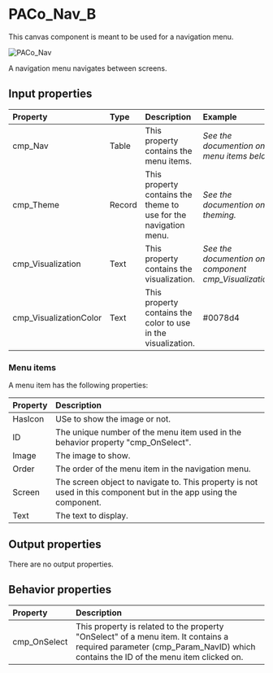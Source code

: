 # PACo_Nav_B

This canvas component is meant to be used for a navigation menu.

![PACo_Nav](https://user-images.githubusercontent.com/35654198/197222505-7e7f42d7-9014-4471-a93a-c37c3f97a3e4.png)

A navigation menu navigates between screens.

## **Input properties**

| Property | Type | Description | Example |
| :--- | :--- | :--- | :--- |
| cmp_Nav | Table | This property contains the menu items. | *See the documention on menu items below.* |
| cmp_Theme | Record | This property contains the theme to use for the navigation menu. | *See the documention on theming.* |
| cmp_Visualization | Text | This property contains the visualization. | *See the documention on the component cmp_Visualization_A.* |
| cmp_VisualizationColor | Text | This property contains the color to use in the visualization. | #0078d4 |

### Menu items
A menu item has the following properties:

| Property | Description |
| :--- | :--- |
| HasIcon | USe to show the image or not. |
| ID | The unique number of the menu item used in the behavior property "cmp_OnSelect". |
| Image | The image to show. |
| Order | The order of the menu item in the navigation menu. |
| Screen | The screen object to navigate to. This property is not used in this component but in the app using the component.  |
| Text | The text to display. |

## **Output properties**

There are no output properties.

## **Behavior properties**

| Property | Description |
| :--- | :--- |
| cmp_OnSelect | This property is related to the property "OnSelect" of a menu item. It contains a required parameter (cmp_Param_NavID) which contains the ID of the menu item clicked on. |
